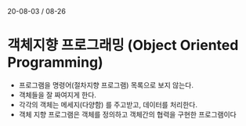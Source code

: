 20-08-03 / 08-26
# 객체지향 프로그래밍 (Object Oriented Programming)
* 프로그램을 명령어(절차지향 프로그램) 목록으로 보지 않는다. 
* 객체들을 잘 짜여지게 한다. 
* 각각의 객체는 메세지(다양함) 를 주고받고, 데이터를 처리한다. 
* 객체 지향 프로그램은 객체를 정의하고 객체간의 협력을 구현한 프로그램이다